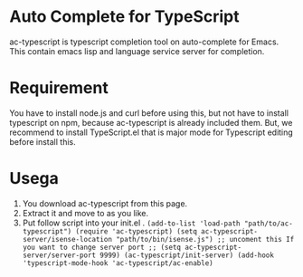 
Auto Complete for TypeScript
============================

ac-typescript is typescript completion tool on auto-complete for Emacs.
This contain emacs lisp and language service server for completion.

Requirement
===========
You have to install node.js and curl before using this, but not have to install typescript on npm,
because ac-typescript is already included them.
But, we recommend to install TypeScript.el that is major mode for Typescript editing before install this.

Usega
=====

1. You download ac-typescript from this page.
2. Extract it and move to as you like.
3. Put follow script into your init.el .
`
(add-to-list 'load-path "path/to/ac-typescript")
(require 'ac-typescript)
(setq ac-typescript-server/isense-location "path/to/bin/isense.js")
;; uncoment this If you want to change server port
;; (setq ac-typescript-server/server-port 9999)
(ac-typescript/init-server)
(add-hook 'typescript-mode-hook 'ac-typescript/ac-enable)
`

